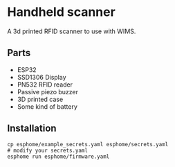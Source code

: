 # Handheld scanner

A 3d printed RFID scanner to use with WIMS.

## Parts
* ESP32
* SSD1306 Display
* PN532 RFID reader
* Passive piezo buzzer
* 3D printed case
* Some kind of battery

## Installation
```shell
cp esphome/example_secrets.yaml esphome/secrets.yaml
# modify your secrets.yaml
esphome run esphome/firmware.yaml
```
